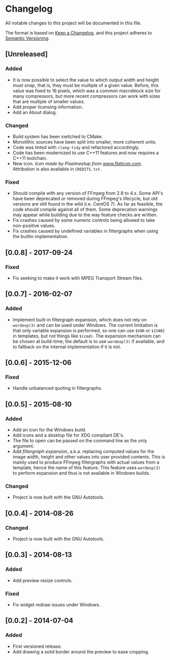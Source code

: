 # Changelog

All notable changes to this project will be documented in this file.

The format is based on [Keep a Changelog](https://keepachangelog.com/en/1.0.0/),
and this project adheres to [Semantic Versioning](https://semver.org/spec/v2.0.0.html).

## [Unreleased]

### Added

* It is now possible to select the value to which output width and height must
  _snap_, that is, they must be multiple of a given value. Before, this value
  was fixed to 16 pixels, which was a common macroblock size for many
  compressors, but more recent compressors can work with sizes that are multiple
  of smaller values.
* Add proper licensing information.
* Add an About dialog.

### Changed

* Build system has been switched to CMake.
* Monolithic sources have been split into smaller, more coherent units.
* Code was linted with `clang-tidy` and refactored accordingly.
* Code has been modernized to use C++11 features and now requires a C++11
  toolchain.
* New icon. _Icon made by Pixelmeetup from www.flaticon.com_. Attribution is also
  available in `CREDITS.txt`.

### Fixed

* Should compile with any version of FFmpeg from 2.8 to 4.x. Some API's have
  been deprecated or removed during FFmpeg's lifecycle, but old versions are
  still found in the wild (i.e. CentOS 7). As far as feasible, the code should
  compile against all of them. Some deprecation warnings may appear while
  building due to the way feature checks are written.
* Fix crashes caused by some numeric controls being allowed to take
  non-positive values.
* Fix crashes caused by undefined variables in filtergraphs when using the
  builtin implementation.

## [0.0.8] - 2017-09-24

### Fixed

* Fix seeking to make it work with MPEG Transport Stream files.

## [0.0.7] - 2016-02-07

### Added

* Implement built-in filtergraph expansion, which does not rely on `wordexp(3)`
  and can be used under Windows. The current limitation is that only variable
  expansion is performed, so one can use `$VAR` or `${VAR}` in templates, but not
  things like `$(cmd)`. The expansion mechanism can be chosen at build-time; the
  default is to use `wordexp(3)` if available, and to fallback on the internal
  implementation if it is not.

## [0.0.6] - 2015-12-06

### Fixed

* Handle unbalanced quoting in filtergraphs.


## [0.0.5] - 2015-08-10

### Added

* Add an icon for the Windows build.
* Add icons and a desktop file for XDG compliant DE's.
* The file to open can be passed on the command line as the only argument.
* Add _filtergraph expansion_, a.k.a. replacing computed values for the image
  width, height and other values into user provided contents. This is mainly
  used to produce FFmpeg filtergraphs with actual values from a template, hence
  the name of this feature. This feature uses `wordexp(3)` to perform expansion
  and thus is not available in Windows builds.

### Changed

* Project is now built with the GNU Autotools.

## [0.0.4] - 2014-08-26

### Changed

* Project is now built with the GNU Autotools.

## [0.0.3] - 2014-08-13

### Added

* Add preview resize controls.

### Fixed

* Fix widget redraw issues under Windows.

## [0.0.2] - 2014-07-04

### Added

* First versioned release.
* Add drawing a solid border around the preview to ease cropping.
